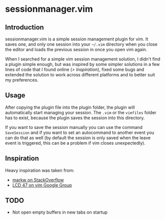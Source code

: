 # sessionmanager.vim

## Introduction
sessionmanager.vim is a simple session management plugin for vim. It saves one,
and only one session into your `~/.vim` directory when you close the editor and 
loads the previous session in once you open vim again.

When I searched for a simple vim session management solution, I didn't find a 
plugin simple enough, but was inspired by some simpler solutions in a few lines
of code that I found online (*> Inspiration*), fixed some bugs and extended the 
solution to work across different platforms and to better suit my preferences.

## Usage
After copying the plugin file into the plugin folder, the plugin will 
automatically start managing your session. The `.vim` or the `vimfiles` folder
has to exist, because the plugin saves the session into this directory.

If you want to save the session manually you can use the command `SaveSession`
and if you want to set an autocommand to another event you can do that as well
(by default the session is only saved when the leave event is triggered, this 
can be a problem if vim closes unexpectedly).

## Inspiration
Heavy inspiration was taken from:

 - [markw on StackOverflow](https://stackoverflow.com/questions/5142099/how-to-auto-save-vim-session-on-quit-and-auto-reload-on-start-including-split-wi/6052704)
 - [LCD 47 on vim Google Group](https://groups.google.com/forum/#!topic/vim_use/0jaFyy5LR7A)

## TODO
 - Not open empty buffers in new tabs on startup

